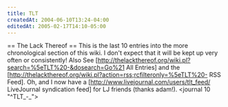 ```yaml
---
title: TLT
createdAt: 2004-06-10T13:24-04:00
editedAt: 2005-02-17T14:10-05:00
---
```


== The Lack Thereof ==
This is the last 10 entries into the more chronological section of this wiki. I don't expect that it will be kept up very often or consistently! Also See [http://thelackthereof.org/wiki.pl?search=%5eTLT%20-&dosearch=Go%21 All Entries] and the [http://thelackthereof.org/wiki.pl?action=rss;rcfilteronly=%5eTLT%20- RSS Feed]. Oh, and I now have a [http://www.livejournal.com/users/tlt_feed/ LiveJournal syndication feed] for LJ friends (thanks adam!).
<journal 10 "^TLT_-_">

